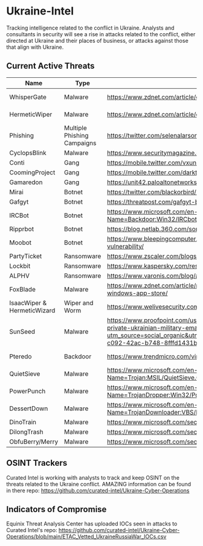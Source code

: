 # Ukraine-Intel
Tracking intelligence related to the conflict in Ukraine. 
Analysts and consultants in security will see a rise in attacks related to the conflict, either directed at Ukraine and their places of business, or attacks against those that align with Ukraine.

## Current Active Threats

| Name  | Type | Information | IOCs/Report |
| ------------- | ------------- | ------------- | ------------- |
| WhisperGate  | Malware | https://www.zdnet.com/article/cisa-fbi-warn-us-orgs-of-whispergate-and-hermeticwiper-malware/ | https://www.cisa.gov/uscert/ncas/alerts/aa22-057a |
| HermeticWiper  | Malware | https://www.zdnet.com/article/cisa-fbi-warn-us-orgs-of-whispergate-and-hermeticwiper-malware/ | https://www.cisa.gov/uscert/ncas/alerts/aa22-057a |
| Phishing | Multiple Phishing Campaigns | https://twitter.com/selenalarson/status/1498799190624796673 |
| CyclopsBlink | Malware | https://www.securitymagazine.com/articles/97145-russian-malware-cyclops-blink-exposed |
| Conti | Gang | https://mobile.twitter.com/vxunderground/status/1498060366445613056 |
| CoomingProject | Gang | https://mobile.twitter.com/darktracer_int/status/1497283943460077570 |
| Gamaredon | Gang | https://unit42.paloaltonetworks.com/gamaredon-primitive-bear-ukraine-update-2021/ |
| Mirai | Botnet | https://twitter.com/blackorbird/status/1497141052838330369 |
| Gafgyt | Botnet | https://threatpost.com/gafgyt-botnet-ddos-mirai/165424/ |
| IRCBot | Botnet | https://www.microsoft.com/en-us/wdsi/threats/malware-encyclopedia-description?Name=Backdoor:Win32/IRCbot |
| Ripprbot | Botnet | https://blog.netlab.360.com/some_details_of_the_ddos_attacks_targeting_ukraine_and_russia_in_recent_days/ |
| Moobot | Botnet | https://www.bleepingcomputer.com/news/security/moobot-botnet-spreading-via-hikvision-camera-vulnerability/ |
| PartyTicket | Ransomware | https://www.zscaler.com/blogs/security-research/technical-analysis-partyticket-ransomware |
| Lockbit | Ransomware | https://www.kaspersky.com/resource-center/threats/lockbit-ransomware |
| ALPHV | Ransomware | https://www.varonis.com/blog/alphv-blackcat-ransomware |
| FoxBlade | Malware | https://www.zdnet.com/article/microsoft-finds-foxblade-malware-on-ukrainian-systems-removing-rt-from-windows-app-store/ |
| IsaacWiper & HermeticWizard | Wiper and Worm | https://www.welivesecurity.com/2022/03/01/isaacwiper-hermeticwizard-wiper-worm-targeting-ukraine/ |
| SunSeed | Malware | https://www.proofpoint.com/us/blog/threat-insight/asylum-ambuscade-state-actor-uses-compromised-private-ukrainian-military-emails?utm_source=social_organic&utm_social_network=twitter&utm_campaign=ThreatInsight&utm_post_id=723c05c8-c092-42ac-b748-8fffd1431b08 |
| Pteredo | Backdoor | https://www.trendmicro.com/vinfo/us/threat-encyclopedia/malware/backdoor.win32.pterodo.a | calendas[.]ru, rebairaouf[.]ddns[.]net, krashand[.]ru |
| QuietSieve | Malware | https://www.microsoft.com/en-us/wdsi/threats/malware-encyclopedia-description?Name=Trojan:MSIL/QuietSieve.Gen!dha&threatId=-2147156097 |
| PowerPunch | Malware | https://www.microsoft.com/en-us/wdsi/threats/malware-encyclopedia-description?Name=TrojanDropper:Win32/PowerPunch.A!dha&threatId=-2147173278 |
| DessertDown | Malware | https://www.microsoft.com/en-us/wdsi/threats/malware-encyclopedia-description?Name=TrojanDownloader:VBS/DessertDown.A!dha&threatId=-2147156954 |
| DinoTrain | Malware | https://www.microsoft.com/security/blog/2022/02/04/actinium-targets-ukrainian-organizations/ |
| DilongTrash | Malware | https://www.microsoft.com/security/blog/2022/02/04/actinium-targets-ukrainian-organizations/ |
| ObfuBerry/Merry | Malware | https://www.microsoft.com/security/blog/2022/02/04/actinium-targets-ukrainian-organizations/ |

## OSINT Trackers

Curated Intel is working with analysts to track and keep OSINT on the threats related to the Ukraine conflict. AMAZING information can be found in there repo:
https://github.com/curated-intel/Ukraine-Cyber-Operations

## Indicators of Compromise
Equinix Threat Analysis Center has uploaded IOCs seen in attacks to Curated Intel's repo:
https://github.com/curated-intel/Ukraine-Cyber-Operations/blob/main/ETAC_Vetted_UkraineRussiaWar_IOCs.csv

